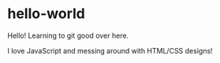 # hello-world

Hello!
Learning to git good over here.

I love JavaScript and messing around with HTML/CSS designs!
